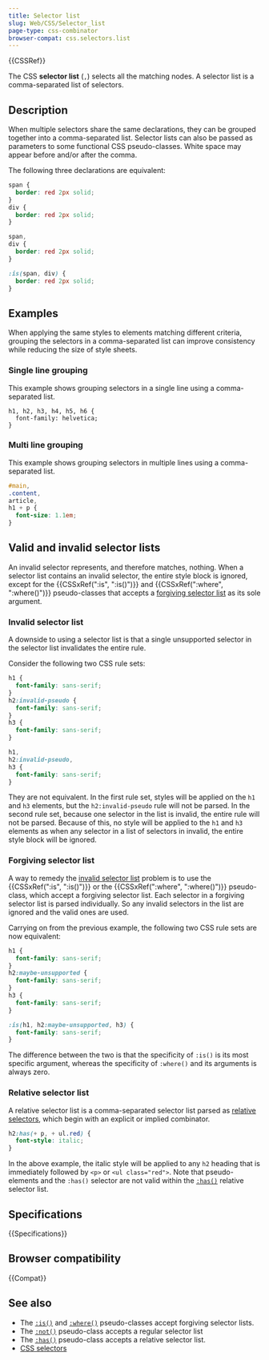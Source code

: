 ```yaml
---
title: Selector list
slug: Web/CSS/Selector_list
page-type: css-combinator
browser-compat: css.selectors.list
---
```


{{CSSRef}}

The CSS **selector list** (`,`) selects all the matching nodes. A selector list is a comma-separated list of selectors.

## Description

When multiple selectors share the same declarations, they can be grouped together into a comma-separated list. Selector lists can also be passed as parameters to some functional CSS pseudo-classes. White space may appear before and/or after the comma.

The following three declarations are equivalent:

```css
span {
  border: red 2px solid;
}
div {
  border: red 2px solid;
}
```

```css
span,
div {
  border: red 2px solid;
}
```

```css
:is(span, div) {
  border: red 2px solid;
}
```

## Examples

When applying the same styles to elements matching different criteria, grouping the selectors in a comma-separated list can improve consistency while reducing the size of style sheets.

### Single line grouping

This example shows grouping selectors in a single line using a comma-separated list.

```css-nolint
h1, h2, h3, h4, h5, h6 {
  font-family: helvetica;
}
```

### Multi line grouping

This example shows grouping selectors in multiple lines using a comma-separated list.

```css
#main,
.content,
article,
h1 + p {
  font-size: 1.1em;
}
```

## Valid and invalid selector lists

An invalid selector represents, and therefore matches, nothing. When a selector list contains an invalid selector, the entire style block is ignored, except for the {{CSSxRef(":is", ":is()")}} and {{CSSxRef(":where", ":where()")}} pseudo-classes that accepts a [forgiving selector list](#forgiving_selector_list) as its sole argument.

### Invalid selector list

A downside to using a selector list is that a single unsupported selector in the selector list invalidates the entire rule.

Consider the following two CSS rule sets:

```css
h1 {
  font-family: sans-serif;
}
h2:invalid-pseudo {
  font-family: sans-serif;
}
h3 {
  font-family: sans-serif;
}
```

```css
h1,
h2:invalid-pseudo,
h3 {
  font-family: sans-serif;
}
```

They are not equivalent. In the first rule set, styles will be applied on the `h1` and `h3` elements, but the `h2:invalid-pseudo` rule will not be parsed. In the second rule set, because one selector in the list is invalid, the entire rule will not be parsed. Because of this, no style will be applied to the `h1` and `h3` elements as when any selector in a list of selectors in invalid, the entire style block will be ignored.

### Forgiving selector list

A way to remedy the [invalid selector list](#invalid_selector_list) problem is to use the {{CSSxRef(":is", ":is()")}} or the {{CSSxRef(":where", ":where()")}} pseudo-class, which accept a forgiving selector list. Each selector in a forgiving selector list is parsed individually. So any invalid selectors in the list are ignored and the valid ones are used.

Carrying on from the previous example, the following two CSS rule sets are now equivalent:

```css
h1 {
  font-family: sans-serif;
}
h2:maybe-unsupported {
  font-family: sans-serif;
}
h3 {
  font-family: sans-serif;
}
```

```css
:is(h1, h2:maybe-unsupported, h3) {
  font-family: sans-serif;
}
```

The difference between the two is that the specificity of `:is()` is its most specific argument, whereas the specificity of `:where()` and its arguments is always zero.

### Relative selector list

A relative selector list is a comma-separated selector list parsed as [relative selectors](/en-US/docs/Web/CSS/CSS_selectors/Selector_structure#relative_selector), which begin with an explicit or implied combinator.

```css
h2:has(+ p, + ul.red) {
  font-style: italic;
}
```

In the above example, the italic style will be applied to any `h2` heading that is immediately followed by `<p>` or `<ul class="red">`. Note that pseudo-elements and the `:has()` selector are not valid within the [`:has()`](/en-US/docs/Web/CSS/:has) relative selector list.

## Specifications

{{Specifications}}

## Browser compatibility

{{Compat}}

## See also

- The [`:is()`](/en-US/docs/Web/CSS/:is) and [`:where()`](/en-US/docs/Web/CSS/:where) pseudo-classes accept forgiving selector lists.
- The [`:not()`](/en-US/docs/Web/CSS/:not) pseudo-class accepts a regular selector list
- The [`:has()`](/en-US/docs/Web/CSS/:has) pseudo-class accepts a relative selector list.
- [CSS selectors](/en-US/docs/Web/CSS/CSS_selectors)
